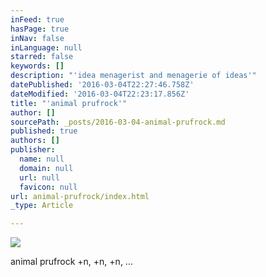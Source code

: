 ```yaml
---
inFeed: true
hasPage: true
inNav: false
inLanguage: null
starred: false
keywords: []
description: "'idea menagerist and menagerie of ideas'"
datePublished: '2016-03-04T22:27:46.758Z'
dateModified: '2016-03-04T22:23:17.856Z'
title: "'animal prufrock'"
author: []
sourcePath: _posts/2016-03-04-animal-prufrock.md
published: true
authors: []
publisher:
  name: null
  domain: null
  url: null
  favicon: null
url: animal-prufrock/index.html
_type: Article

---
```

![](https://the-grid-user-content.s3-us-west-2.amazonaws.com/5bc267c3-d41a-490c-9b7a-761e46eb61d8.jpg)

animal prufrock                                                                                              +n, +n, +n, ...